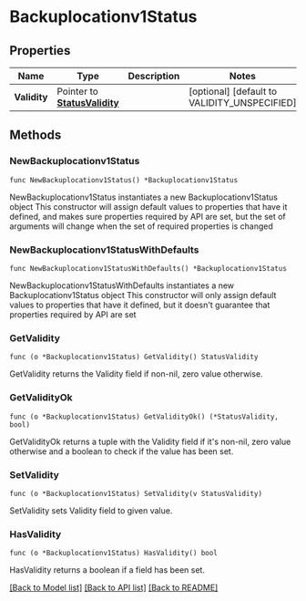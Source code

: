 # Backuplocationv1Status

## Properties

Name | Type | Description | Notes
------------ | ------------- | ------------- | -------------
**Validity** | Pointer to [**StatusValidity**](StatusValidity.md) |  | [optional] [default to VALIDITY_UNSPECIFIED]

## Methods

### NewBackuplocationv1Status

`func NewBackuplocationv1Status() *Backuplocationv1Status`

NewBackuplocationv1Status instantiates a new Backuplocationv1Status object
This constructor will assign default values to properties that have it defined,
and makes sure properties required by API are set, but the set of arguments
will change when the set of required properties is changed

### NewBackuplocationv1StatusWithDefaults

`func NewBackuplocationv1StatusWithDefaults() *Backuplocationv1Status`

NewBackuplocationv1StatusWithDefaults instantiates a new Backuplocationv1Status object
This constructor will only assign default values to properties that have it defined,
but it doesn't guarantee that properties required by API are set

### GetValidity

`func (o *Backuplocationv1Status) GetValidity() StatusValidity`

GetValidity returns the Validity field if non-nil, zero value otherwise.

### GetValidityOk

`func (o *Backuplocationv1Status) GetValidityOk() (*StatusValidity, bool)`

GetValidityOk returns a tuple with the Validity field if it's non-nil, zero value otherwise
and a boolean to check if the value has been set.

### SetValidity

`func (o *Backuplocationv1Status) SetValidity(v StatusValidity)`

SetValidity sets Validity field to given value.

### HasValidity

`func (o *Backuplocationv1Status) HasValidity() bool`

HasValidity returns a boolean if a field has been set.


[[Back to Model list]](../README.md#documentation-for-models) [[Back to API list]](../README.md#documentation-for-api-endpoints) [[Back to README]](../README.md)


